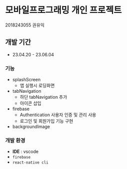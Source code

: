 # 모바일프로그래밍 개인 프로젝트

2018243055 권유익

## 개발 기간

- 23.04.20 - 23.06.04

### 기능

- splashScreen
  - 앱 실행시 로딩화면
- tabNavigation
  - 하단 tabNavigation 추가
  - 아이콘 삽입
- firebase
  - Authentication 사용자 인증 및 관리 사용
  * 로그인 및 회원가입 기능 구현
- backgroundImage

### 개발 환경

- **IDE** : vscode
- `firebase`
- `react-native cli`

